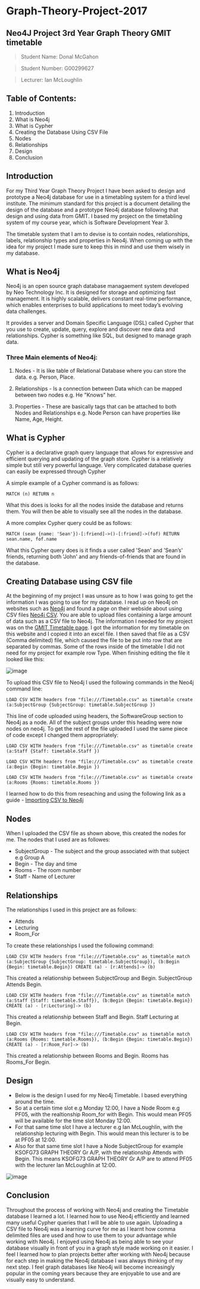 # Graph-Theory-Project-2017
## Neo4J Project 3rd Year Graph Theory GMIT timetable

> Student Name: Donal McGahon

> Student Number: G00299627

> Lecturer: Ian McLoughlin

## Table of Contents:

1. Introduction
1. What is Neo4j
1. What is Cypher
1. Creating the Database Using CSV File
1. Nodes
1. Relationships
1. Design
1. Conclusion


## Introduction
For my Third Year Graph Theory Project I have been asked to design and prototype a Neo4j database for use
in a timetabling system for a third level institute. The minimum standard for this project is a document detailing the design of the database and a prototype Neo4j database following that design and using data from GMIT. I based my project on the timetabling system of my course year, which is Software Development Year 3.

The timetable system that I am to devise is to contain nodes, relationships, labels, relationship types and properties in Neo4j. When coming up with the idea for my project I made sure to keep this in mind and use them wisely in my database.

## What is Neo4j
Neo4j is an open source graph database managaement system developed by Neo Technology Inc. It is designed for storage and optimizing fast management. It is highly scalable, delivers constant real-time performance, which enables enterprises to build applications to meet today’s evolving data challenges.

It provides a server and Domain Specific Language (DSL) called Cypher that you use to create, update, query, explore and discover new data and relationships. Cypher is something like SQL, but designed to manage graph data.

### Three Main elements of Neo4j:
1. Nodes - It is like table of Relational Database where you can store the data. e.g. Person, Place.

1. Relationships - Is a connection between Data which can be mapped between two nodes e.g. He "Knows" her.

1. Properties - These are basically tags that can be attached to both Nodes and Relationships e.g. Node Person can have properties like Name, Age, Height.

## What is Cypher
Cypher is a declarative graph query language that allows for expressive and efficient querying and updating of the graph store. Cypher is a relatively simple but still very powerful language. Very complicated database queries can easily be expressed through Cypher

A simple example of a Cypher command is as follows:

`MATCH (n) RETURN n`

What this does is looks for all the nodes inside the database and returns them. You will then be able to visually see all the nodes in the database.

A more complex Cypher query could be as follows:

`MATCH (sean {name: 'Sean'})-[:friend]->()-[:friend]->(fof)
RETURN sean.name, fof.name`

What this Cypher query does is it finds a user called 'Sean' and 'Sean’s' friends, returning both 'John' and any friends-of-friends that are found in the database.

## Creating Database using CSV file
At the beginning of my project I was unsure as to how I was going to get the information I was going to use for my database. I read up on Neo4j on websites such as [Neo4j](https://neo4j.com/) and found a page on their webside about using CSV files [Neo4j CSV](https://neo4j.com/developer/guide-import-csv/). You are able to upload files containing a large amount of data such as a CSV file to Neo4j. The information I needed for my project was on the [GMIT Timetable page](http://timetable.gmit.ie/sws1617/(S(2dls2h552rxryjzjgw1znh55))/default.aspx). I got the information for my timetable on this website and I copied it into an excel file. I then saved that file as a CSV (Comma delimited) file, which caused the file to be put into row that are separated by commas. Some of the rows inside of the timetable I did not need for my project for example row Type. When finishing editing the file it looked like this:

![image](https://cloud.githubusercontent.com/assets/14197773/25277602/4cf4ce1c-2697-11e7-858b-daf82c6c4191.png)

To upload this CSV file to Neo4j I used the following commands in the Neo4j command line:

`LOAD CSV WITH headers from "file:///Timetable.csv" as timetable create (a:SubjectGroup {SubjectGroup: timetable.SubjectGroup })`

This line of code uploaded using headers, the SoftwareGroup section to Neo4j as a node. All of the subject groups under this heading were now nodes on neo4j. To get the rest of the file uploaded I used the same piece of code except I changed them appropriately:

`LOAD CSV WITH headers from "file:///Timetable.csv" as timetable create (a:Staff {Staff: timetable.Staff })`

`LOAD CSV WITH headers from "file:///Timetable.csv" as timetable create (a:Begin {Begin: timetable.Begin })`

`LOAD CSV WITH headers from "file:///Timetable.csv" as timetable create (a:Rooms {Rooms: timetable.Rooms })`

I learned how to do this from reseaching and using the following link as a guide - [Importing CSV to Neo4j]( https://neo4j.com/docs/developer-manual/current/get-started/cypher/importing-csv-files-with-cypher/)


## Nodes
When I uploaded the CSV file as shown above, this created the nodes for me. The nodes that I used are as followes:
* SubjectGroup - The subject and the group associated with that subject e.g Group A
* Begin - The day and time
* Rooms - The room number
* Staff - Name of Lecturer

## Relationships
The relationships I used in this project are as follows:
* Attends
* Lecturing
* Room_For

To create these relationships I used the following command:

`LOAD CSV WITH headers from "file:///Timetable.csv" as timetable match (a:SubjectGroup {SubjectGroup: timetable.SubjectGroup}), (b:Begin {Begin: timetable.Begin}) CREATE (a) - [r:Attends]-> (b)`

This created a relationship between SubjectGroup and Begin. SubjectGroup Attends Begin.

`LOAD CSV WITH headers from "file:///Timetable.csv" as timetable match (a:Staff {Staff: timetable.Staff}), (b:Begin {Begin: timetable.Begin}) CREATE (a) - [r:Lecturing]-> (b)`

This created a relationship between Staff and Begin. Staff Lecturing at Begin.

`LOAD CSV WITH headers from "file:///Timetable.csv" as timetable match (a:Rooms {Rooms: timetable.Rooms}), (b:Begin {Begin: timetable.Begin}) CREATE (a) - [r:Room_For]-> (b)`

This created a relationship between Rooms and Begin. Rooms has Rooms_For Begin.

## Design
* Below is the design I used for my Neo4j Timetable. I based everything around the time.
* So at a certain time slot e.g Monday 12:00, I have a Node Room e.g PF05, with the realtionship Room_for with Begin. This would mean PF05 will be available for the time slot Monday 12:00.
* For that same time slot I have a lecturer e.g Ian McLoughlin, with the relationship lecturing with Begin. This would mean this lecturer is to be at PF05 at 12:00.
* Also for that same time slot I have a Node SubjectGroup for example KSOFG73 GRAPH THEORY Gr A/P, with the relationship Attends with Begin. This means KSOFG73 GRAPH THEORY Gr A/P are to attend PF05 with the lecturer Ian McLoughlin at 12:00.

![image](https://cloud.githubusercontent.com/assets/14197773/25279749/6481db80-269f-11e7-96d4-e41ad3ba8bf4.png)


## Conclusion
Throughout the process of working with Neo4j and creating the Timetable database I learned a lot. I learned how to use Neo4j efficiently and learned many useful Cypher queries that I will be able to use again. Uploading a CSV file to Neo4j was a learning curve for me as I learnt how comma delimited files are used and how to use them to your advantage while working with Neo4j. I enjoyed using Neo4j as being able to see your database visually in front of you in a graph style made working on it easier. I feel I learned how to plan projects better after working with Neo4j because for each step in making the Neo4j database I was always thinking of my next step. I feel graph databases like Neo4j will become increasingly popular in the coming years because they are enjoyable to use and are visually easy to understand.
